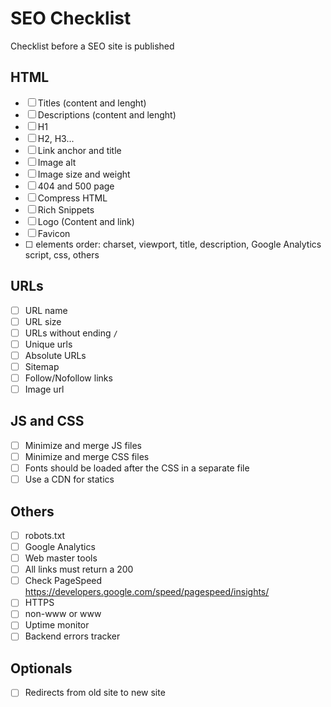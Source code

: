# SEO Checklist
Checklist before a SEO site is published

## HTML
  - [ ] Titles (content and lenght)
  - [ ] Descriptions (content and lenght)
  - [ ] H1
  - [ ] H2, H3...
  - [ ] Link anchor and title
  - [ ] Image alt
  - [ ] Image size and weight
  - [ ] 404 and 500 page
  - [ ] Compress HTML
  - [ ] Rich Snippets
  - [ ] Logo (Content and link)
  - [ ] Favicon
  - [ ] <head> elements order: charset, viewport, title, description, Google Analytics script, css, others

## URLs
  - [ ] URL name
  - [ ] URL size
  - [ ] URLs without ending `/`
  - [ ] Unique urls
  - [ ] Absolute URLs
  - [ ] Sitemap
  - [ ] Follow/Nofollow links
  - [ ] Image url

## JS and CSS
  - [ ] Minimize and merge JS files
  - [ ] Minimize and merge CSS files
  - [ ] Fonts should be loaded after the CSS in a separate file
  - [ ] Use a CDN for statics

## Others
  - [ ] robots.txt
  - [ ] Google Analytics
  - [ ] Web master tools
  - [ ] All links must return a 200
  - [ ] Check PageSpeed https://developers.google.com/speed/pagespeed/insights/
  - [ ] HTTPS
  - [ ] non-www or www
  - [ ] Uptime monitor
  - [ ] Backend errors tracker

## Optionals
  - [ ] Redirects from old site to new site
